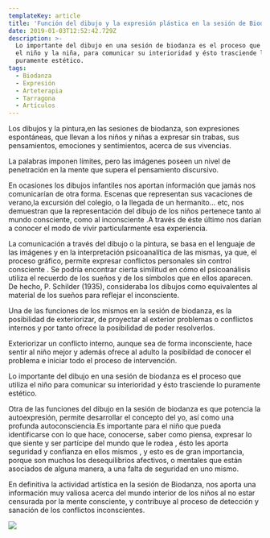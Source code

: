 ```yaml
---
templateKey: article
title: 'Función del dibujo y la expresión plástica en la sesión de Biodanza Infantil '
date: 2019-01-03T12:52:42.729Z
description: >-
  Lo importante del dibujo en una sesión de biodanza es el proceso que utiliza
  el niño y la niña, para comunicar su interioridad y ésto trasciende lo
  puramente estético.
tags:
  - Biodanza
  - Expresión
  - Arteterapia
  - Tarragona
  - Artículos
---
```

Los dibujos y la pintura,en las sesiones de biodanza, son expresiones espontáneas, que llevan a los niños y niñas a expresar sin trabas, sus pensamientos, emociones y sentimientos, acerca de sus vivencias.



La palabras imponen límites, pero las imágenes poseen un nivel de penetración en la mente que supera el pensamiento discursivo.



En ocasiones los dibujos infantiles nos aportan información que jamás nos comunicarían de otra forma. Escenas que representan sus vacaciones de verano,la excursión del colegio, o la llegada de un hermanito... etc, nos demuestran que la representación del dibujo de los niños pertenece tanto al mundo consciente, como al inconsciente .A través de éste último nos darían a conocer el modo de vivir particularmente esa experiencia.



La comunicación a través del dibujo o la pintura, se basa en el lenguaje de las imágenes y en la interpretación psicoanalítica de las mismas, ya que, el proceso gráfico, permite expresar conflictos personales sin control consciente . Se podría encontrar cierta similitud en cómo el psicoanálisis utiliza el recuerdo de los sueños y de los símbolos que en ellos aparecen. De hecho, P. Schilder (1935), consideraba los dibujos como equivalentes al material de los sueños para reflejar el inconsciente.

 Una de las funciones  de los mismos en la sesión de biodanza, es la posibilidad de exteriorizar, de proyectar al exterior problemas o conflictos internos y por tanto ofrece la posibilidad de poder resolverlos.

Exteriorizar un conflicto interno, aunque sea de forma inconsciente, hace sentir al niño mejor y además ofrece al adulto la posibildad de conocer el problema  e iniciar todo el proceso de intervención.

Lo importante del dibujo en una sesión de biodanza es el proceso que utiliza el niño para comunicar su interioridad y ésto trasciende lo puramente estético.

Otra de las funciones del dibujo en la sesión de biodanza es que potencia la autoexpresión, permite desarrollar el concepto del yo, así como una profunda autoconsciencia.Es importante para el niño que pueda identificarse con lo que hace, conocerse, saber como piensa, expresar lo que siente y ser partícipe del mundo que le rodea , ésto les aporta seguridad y confianza en ellos mismos , y esto es de gran importancia, porque son muchos los desequilibrios afectivos, o mentales que están asociados de alguna manera, a una falta de seguridad en uno mismo.



En definitiva la actividad artística en la sesión de Biodanza, nos aporta una información muy valiosa acerca del mundo interior de los niños al no estar censurada por la mente consciente, y contribuye al proceso de detección y sanación de los conflictos inconscientes.



![](/img/dibujo-niño.jpg)
